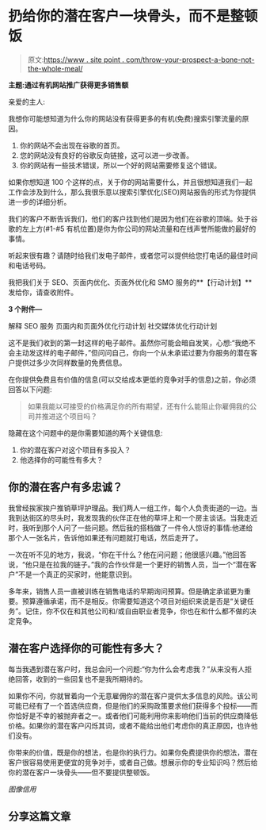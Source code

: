 # 扔给你的潜在客户一块骨头，而不是整顿饭

> 原文:[https://www . site point . com/throw-your-prospect-a-bone-not-the-whole-meal/](https://www.sitepoint.com/throw-your-prospect-a-bone-not-the-entire-meal/)

**主题:通过有机网站推广获得更多销售额**

亲爱的主人:

我想你可能想知道为什么你的网站没有获得更多的有机(免费)搜索引擎流量的原因。

1.  你的网站不会出现在谷歌的首页。
2.  您的网站没有良好的谷歌反向链接，这可以进一步改善。
3.  你的网站有一些技术错误，所以一个好的网站需要修复这个错误。

如果你想知道 100 个这样的点，关于你的网站需要什么，并且很想知道我们一起工作会涉及到什么，那么我很乐意以搜索引擎优化(SEO)网站报告的形式为你提供进一步的详细分析。

我们的客户不断告诉我们，他们的客户找到他们是因为他们在谷歌的顶端。处于谷歌的左上方(#1-#5 有机位置)是你为你公司的网站流量和在线声誉所能做的最好的事情。

听起来很有趣？请随时给我们发电子邮件，或者您可以提供给您打电话的最佳时间和电话号码。

我把我们关于 SEO、页面内优化、页面外优化和 SMO 服务的**【行动计划】**发给你，请查收附件。

**3 个附件—**

解释 SEO 服务
页面内和页面外优化行动计划
社交媒体优化行动计划

这不是我们收到的第一封这样的电子邮件。虽然你可能会暗自发笑，心想:“我绝不会主动发这样的电子邮件，”但问问自己，你向一个从未承诺过要为你服务的潜在客户提供过多少次同样数量的免费信息。

在你提供免费且有价值的信息(可以交给成本更低的竞争对手的信息)之前，你必须回答以下问题:

> 如果我能以可接受的价格满足你的所有期望，还有什么能阻止你雇佣我的公司并推进这个项目吗？

隐藏在这个问题中的是你需要知道的两个关键信息:

1.  你的潜在客户对这个项目有多投入？
2.  他选择你的可能性有多大？

## 你的潜在客户有多忠诚？

我曾经挨家挨户推销草坪护理品。我们两人一组工作，每个人负责街道的一边。当我到达街区的尽头时，我发现我的伙伴正在他的草坪上和一个房主谈话。当我走近时，我听到那个人问了一些问题。然后我的搭档做了一件令人惊讶的事情:他递给那个人一张名片，告诉他如果还有问题就打电话，然后走开了。

一次在听不见的地方，我说，“你在干什么？他在问问题；他很感兴趣。”他回答说，“他只是在拉我的链子。”我的合作伙伴是一个更好的销售人员，当一个“潜在客户”不是一个真正的买家时，他能意识到。

多年来，销售人员一直被训练在销售电话的早期询问预算。但是确定承诺更为重要。预算遵循承诺，而不是相反。你需要知道这个项目对组织来说是否是“关键任务”。记住，你不仅在和其他公司和/或自由职业者竞争，你也在和什么都不做的决定竞争。

## 潜在客户选择你的可能性有多大？

每当我遇到潜在客户时，我总会问一个问题:“你为什么会考虑我？”从来没有人拒绝回答，收到的一些回复也不是我所期待的。

如果你不问，你就冒着向一个无意雇佣你的潜在客户提供太多信息的风险。该公司可能已经有了一个首选供应商，但是他们的采购政策要求他们获得多个投标——而你恰好是不幸的被抛弃者之一。或者他们可能利用你来影响他们当前的供应商降低价格。如果你的潜在客户闪烁其词，或者不能给出他们考虑你的真正原因，也许他们没有。

你带来的价值，既是你的想法，也是你的执行力。如果你免费提供你的想法，潜在客户很容易使用更便宜的竞争对手，或者自己做。想展示你的专业知识吗？然后给你的潜在客户一块骨头——但不要提供整顿饭。

*图像信用*

## 分享这篇文章